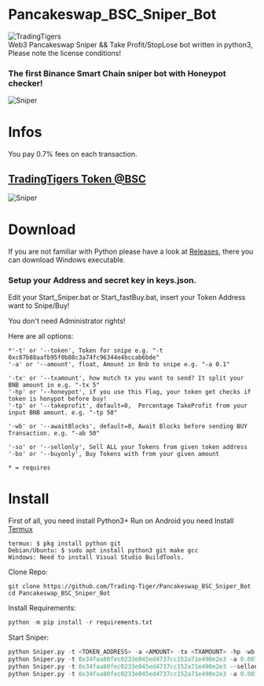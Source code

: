 # Pancakeswap_BSC_Sniper_Bot
![TradingTigers](https://trading-tigers.com/assets/img/TradingTigers.png)  
Web3 Pancakeswap Sniper && Take Profit/StopLose bot written in python3, Please note the license conditions!
### The first Binance Smart Chain sniper bot with Honeypot checker!  
![Sniper](https://trading-tigers.com/assets/img/preview001.png)  
# Infos
You pay 0.7% fees on each transaction.

## [TradingTigers Token @BSC](https://bscscan.com/token/0x34faa80fec0233e045ed4737cc152a71e490e2e3)  
![Sniper](https://trading-tigers.com/assets/img/Gui-Preview01.png)  

# Download
If you are not familiar with Python please have a look at [Releases](https://github.com/Trading-Tiger/Pancakeswap_BSC_Sniper_Bot/releases), there you can download Windows executable.

### Setup your Address and secret key in keys.json.
Edit your Start_Sniper.bat or Start_fastBuy.bat, insert your Token Address want to Snipe/Buy!

You don't need Administrator rights!

Here are all options:
```python3
*'-t' or '--token', Token for snipe e.g. "-t 0xc87b88aafb95f0b88c3a74fc96344e4bccab6bde"
'-a' or '--amount', float, Amount in Bnb to snipe e.g. "-a 0.1"

'-tx' or '--txamount', how mutch tx you want to send? It split your BNB amount in e.g. "-tx 5"
'-hp' or '--honeypot', if you use this Flag, your token get checks if token is honypot before buy!
'-tp' or '--takeprofit', default=0,  Percentage TakeProfit from your input BNB amount. e.g. "-tp 50" 

'-wb' or '--awaitBlocks', default=0, Await Blocks before sending BUY Transaction. e.g. "-ab 50" 

'-so' or '--sellonly', Sell ALL your Tokens from given token address
'-bo' or '--buyonly', Buy Tokens with from your given amount

* = requires
```

# Install
First of all, you need install Python3+
Run on Android you need Install [Termux](https://termux.com/)  
```shell
termux: $ pkg install python git
Debian/Ubuntu: $ sudo apt install python3 git make gcc
Windows: Need to install Visual Studio BuildTools.
```

Clone Repo:  
```shell
git clone https://github.com/Trading-Tiger/Pancakeswap_BSC_Sniper_Bot
cd Pancakeswap_BSC_Sniper_Bot
```

Install Requirements:  
```python
python -m pip install -r requirements.txt
```  

Start Sniper:  
```python
python Sniper.py -t <TOKEN_ADDRESS> -a <AMOUNT> -tx <TXAMOUNT> -hp -wb <BLOCKS WAIT BEFORE BUY> -tp <TAKE PROFIT IN PERCENT> -sl <STOP LOSE IN PERCENT>
python Sniper.py -t 0x34faa80fec0233e045ed4737cc152a71e490e2e3 -a 0.001 -tx 2 -hp  -wb 10 -tp 50
python Sniper.py -t 0x34faa80fec0233e045ed4737cc152a71e490e2e3 --sellonly
python Sniper.py -t 0x34faa80fec0233e045ed4737cc152a71e490e2e3 -a 0.001 --buyonly

```  

